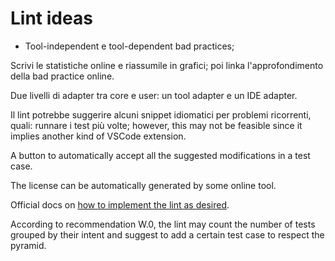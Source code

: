 # Lint ideas

- Tool-independent e tool-dependent bad practices;

Scrivi le statistiche online e riassumile in grafici; poi linka l'approfondimento della bad practice online.

Due livelli di adapter tra core e user: un tool adapter e un IDE adapter.

Il lint potrebbe suggerire alcuni snippet idiomatici per problemi ricorrenti, quali: runnare i test più volte; however, this may not be feasible since it implies another kind of VSCode extension.

A button to automatically accept all the suggested modifications in a test case.

The license can be automatically generated by some online tool.

Official docs on [how to implement the lint as desired](https://code.visualstudio.com/api/language-extensions/programmatic-language-features#possible-actions-on-errors-or-warnings).

According to recommendation W.0, the lint may count the number of tests grouped by their intent and suggest to add a certain test case to respect the pyramid.
